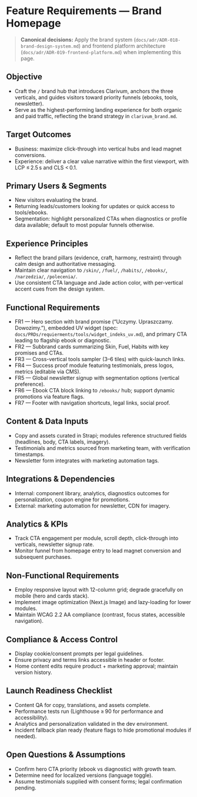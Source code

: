 # Feature Requirements — Brand Homepage

> **Canonical decisions:** Apply the brand system (`docs/adr/ADR-018-brand-design-system.md`) and frontend platform architecture (`docs/adr/ADR-019-frontend-platform.md`) when implementing this page.

## Objective
- Craft the `/` brand hub that introduces Clarivum, anchors the three verticals, and guides visitors toward priority funnels (ebooks, tools, newsletter).
- Serve as the highest-performing landing experience for both organic and paid traffic, reflecting the brand strategy in `clarivum_brand.md`.

## Target Outcomes
- Business: maximize click-through into vertical hubs and lead magnet conversions.
- Experience: deliver a clear value narrative within the first viewport, with LCP ≤ 2.5 s and CLS < 0.1.

## Primary Users & Segments
- New visitors evaluating the brand.
- Returning leads/customers looking for updates or quick access to tools/ebooks.
- Segmentation: highlight personalized CTAs when diagnostics or profile data available; default to most popular funnels otherwise.

## Experience Principles
- Reflect the brand pillars (evidence, craft, harmony, restraint) through calm design and authoritative messaging.
- Maintain clear navigation to `/skin/`, `/fuel/`, `/habits/`, `/ebooks/`, `/narzedzia/`, `/polecenia/`.
- Use consistent CTA language and Jade action color, with per-vertical accent cues from the design system.

## Functional Requirements
- FR1 — Hero section with brand promise (“Uczymy. Upraszczamy. Dowozimy.”), embedded UV widget (spec: `docs/PRDs/requierments/tools/widget_indeks_uv.md`), and primary CTA leading to flagship ebook or diagnostic.
- FR2 — Subbrand cards summarizing Skin, Fuel, Habits with key promises and CTAs.
- FR3 — Cross-vertical tools sampler (3–6 tiles) with quick-launch links.
- FR4 — Success proof module featuring testimonials, press logos, metrics (editable via CMS).
- FR5 — Global newsletter signup with segmentation options (vertical preference).
- FR6 — Ebook CTA block linking to `/ebooks/` hub; support dynamic promotions via feature flags.
- FR7 — Footer with navigation shortcuts, legal links, social proof.

## Content & Data Inputs
- Copy and assets curated in Strapi; modules reference structured fields (headlines, body, CTA labels, imagery).
- Testimonials and metrics sourced from marketing team, with verification timestamps.
- Newsletter form integrates with marketing automation tags.

## Integrations & Dependencies
- Internal: component library, analytics, diagnostics outcomes for personalization, coupon engine for promotions.
- External: marketing automation for newsletter, CDN for imagery.

## Analytics & KPIs
- Track CTA engagement per module, scroll depth, click-through into verticals, newsletter signup rate.
- Monitor funnel from homepage entry to lead magnet conversion and subsequent purchases.

## Non-Functional Requirements
- Employ responsive layout with 12-column grid; degrade gracefully on mobile (hero and cards stack).
- Implement image optimization (Next.js Image) and lazy-loading for lower modules.
- Maintain WCAG 2.2 AA compliance (contrast, focus states, accessible navigation).

## Compliance & Access Control
- Display cookie/consent prompts per legal guidelines.
- Ensure privacy and terms links accessible in header or footer.
- Home content edits require product + marketing approval; maintain version history.

## Launch Readiness Checklist
- Content QA for copy, translations, and assets complete.
- Performance tests run (Lighthouse ≥ 90 for performance and accessibility).
- Analytics and personalization validated in the dev environment.
- Incident fallback plan ready (feature flags to hide promotional modules if needed).

## Open Questions & Assumptions
- Confirm hero CTA priority (ebook vs diagnostic) with growth team.
- Determine need for localized versions (language toggle).
- Assume testimonials supplied with consent forms; legal confirmation pending.
